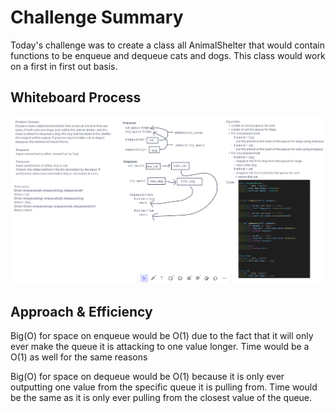 # Challenge Summary

Today's challenge was to create a class all AnimalShelter that would contain functions to be enqueue and dequeue cats and dogs. This class would work on a first in first out basis.

## Whiteboard Process

![Whiteboard Image](stack-queue-animal-shelter-whiteboard.png)

## Approach & Efficiency

Big(O) for space on enqueue would be O(1) due to the fact that it will only ever make the queue it is attacking to one value longer. Time would be a O(1) as well for the same reasons

Big(O) for space on dequeue would be O(1) because it is only ever outputting one value from the specific queue it is pulling from. Time would be the same as it is only ever pulling from the closest value of the queue.
